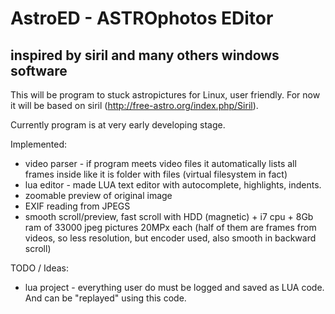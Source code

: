 # AstroED - ASTROphotos EDitor
## inspired by siril and many others windows software

This will be program to stuck astropictures for Linux, user friendly.
For now it will be based on siril (http://free-astro.org/index.php/Siril).

Currently program is at very early developing stage.

Implemented:
* video parser - if program meets video files it automatically lists all frames inside like it is folder with files (virtual filesystem in fact)
* lua editor - made LUA text editor with autocomplete, highlights, indents.
* zoomable preview of original image
* EXIF reading from JPEGS
* smooth scroll/preview, fast scroll with HDD (magnetic) + i7 cpu + 8Gb ram of 33000 jpeg pictures 20MPx each (half of them are frames from videos, so less resolution, but encoder used, also smooth in backward scroll)

TODO / Ideas:
* lua project - everything user do must be logged and saved as LUA code. And can be "replayed" using this code.
